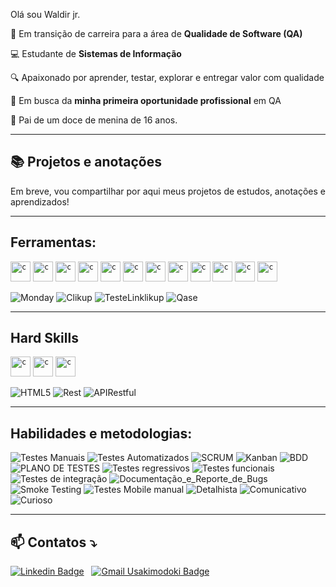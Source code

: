 
Olá sou Waldir jr.

🎯 Em transição de carreira para a área de **Qualidade de Software (QA)**  

💻 Estudante de **Sistemas de Informação**  

🔍 Apaixonado por aprender, testar, explorar e entregar valor com qualidade  

🚀 Em busca da **minha primeira oportunidade profissional** em QA

👧 Pai de um doce de menina de 16 anos.

---

## 📚 Projetos e anotações

Em breve, vou compartilhar por aqui meus projetos de estudos, anotações e aprendizados!

---


 ## Ferramentas:
     
<code><img height="32" src="https://cdn.jsdelivr.net/gh/devicons/devicon@latest/icons/notion/notion-original.svg" alt="c"/></code>
<code><img height="32" src="https://cdn.jsdelivr.net/gh/devicons/devicon@latest/icons/jira/jira-original.svg" alt="c"/></code>
<code><img height="32" src="https://cdn.jsdelivr.net/gh/devicons/devicon@latest/icons/slack/slack-original.svg" alt="c"/></code>
<code><img height="32" src="https://cdn.jsdelivr.net/gh/devicons/devicon@latest/icons/confluence/confluence-original.svg" alt="c"/></code>
<code><img height="32" src="https://cdn.jsdelivr.net/gh/devicons/devicon@latest/icons/vscode/vscode-original.svg" alt="c"/></code>
<code><img height="32" src="https://cdn.jsdelivr.net/gh/devicons/devicon@latest/icons/git/git-original.svg" alt="c"/></code>
<code><img height="32" src="https://cdn.jsdelivr.net/gh/devicons/devicon@latest/icons/github/github-original.svg" alt="c"/></code>
<code><img height="32" src="https://cdn.jsdelivr.net/gh/devicons/devicon@latest/icons/gitlab/gitlab-original.svg" alt="c"/></code>
<code><img height="32" src="https://cdn.jsdelivr.net/gh/devicons/devicon@latest/icons/trello/trello-original.svg" alt="c"/></code>
<code><img height="32" src="https://cdn.jsdelivr.net/gh/devicons/devicon@latest/icons/postman/postman-original.svg" alt="c"/></code>
<code><img height="32" src="https://cdn.jsdelivr.net/gh/devicons/devicon@latest/icons/cypressio/cypressio-original.svg" alt="c"/></code>
<code><img height="32" src="https://cdn.jsdelivr.net/gh/devicons/devicon@latest/icons/figma/figma-original.svg" alt="c"/></code>
          
![Monday](https://img.shields.io/badge/-Monday-333333?style=flat&logo=Monday&logoColor=007396)
![Clikup](https://img.shields.io/badge/-Clikup-333333?style=flat&logo=clikup&logoColor=007396)
![TesteLinklikup](https://img.shields.io/badge/-TesteLink-333333?style=flat&logo=testelinkp&logoColor=007396)
![Qase](https://img.shields.io/badge/-Browserstack-333333?style=flat&logo=Qasek&logoColor=007396)

 ----
 
##  Hard Skills
<code><img height="32" src="https://cdn.jsdelivr.net/gh/devicons/devicon@latest/icons/mysql/mysql-original.svg" alt="c"/></code>
<code><img height="32" src="https://cdn.jsdelivr.net/gh/devicons/devicon@latest/icons/javascript/javascript-original.svg" alt="c"/></code>
<code><img height="32" src="https://cdn.jsdelivr.net/gh/devicons/devicon@latest/icons/json/json-original.svg" alt="c"/></code>

![HTML5](https://img.shields.io/badge/-HTML5-333333?style=flat&logo=html5&logoColor=007396)
![Rest](https://img.shields.io/badge/-Rest-333333?style=flat&logo=rest&logoColor=007396)
![APIRestful](https://img.shields.io/badge/-APIRestful-333333?style=flat&logo=APIRestful&logoColor=007396)

---

## Habilidades e metodologias:  

![Testes Manuais](https://img.shields.io/badge/-Testes_Manuais-333333?style=flat&logo=Testes_Manuais&logoColor=007396)
![Testes Automatizados](https://img.shields.io/badge/-Testes_Automatizados-333333?style=flat&logo=Testes_Automatizados&logoColor=007396)
![SCRUM](https://img.shields.io/badge/-SCRUM-333333?style=flat&logo=SCRUM&logoColor=007396)
![Kanban](https://img.shields.io/badge/-Kanban-333333?style=flat&logo=Kanban&logoColor=007396)
![BDD](https://img.shields.io/badge/-BDD-333333?style=flat&logo=BDD&logoColor=007396)
![PLANO DE TESTES](https://img.shields.io/badge/-Plano_de_Testes-333333?style=flat&logo=PLANO_DE_TESTES&logoColor=007396)
![Testes regressivos](https://img.shields.io/badge/-Testes_regressivos-333333?style=flat&logo=Testes_regressivos&logoColor=007396)
![Testes funcionais](https://img.shields.io/badge/-Testes_funcionais-333333?style=flat&logo=testes_funcionais&logoColor=007396)
![Testes de integração](https://img.shields.io/badge/-Testes_de_integração-333333?style=flat&logo=gTestes_de_integração&logoColor=007396)
![Documentação_e_Reporte_de_Bugs](https://img.shields.io/badge/-Documentação_e_Reporte_de_Bugs-333333?style=flat&logo=Documentação_e_Reporte_de_Bugs&logoColor=007396)
![Smoke Testing](https://img.shields.io/badge/-Smoke_Testing-333333?style=flat&logo=Smoke_Testing&logoColor=007396)
![Testes Mobile manual](https://img.shields.io/badge/-Testes_Mobile_manual-333333?style=flat&logo=Testes_Mobile_manual&logoColor=007396)
![Detalhista](https://img.shields.io/badge/-Detalhista-333333?style=flat&logo=Detalhista&logoColor=007396)
![Comunicativo](https://img.shields.io/badge/-Comunicativo-333333?style=flat&logo=Comunicativo&logoColor=007396)
![Curioso](https://img.shields.io/badge/-Curioso-333333?style=flat&logo=Curioso&logoColor=007396)

---

## 📫 Contatos ⤵️ 
  
[![Linkedin Badge](https://img.shields.io/badge/Linkedin-323330?style=for-the-badge&logo=linkedin&logoColor=blue)](https://www.linkedin.com/in/waldirfsjunior/) &nbsp;
[![Gmail Usakimodoki Badge](https://img.shields.io/badge/-Gmail-323330?style=for-the-badge&logo=linkedin&logoColor=blue&link=mailto:devtiwall@gmail.com)](mailto:devtiwall@gmail.com) &nbsp;

